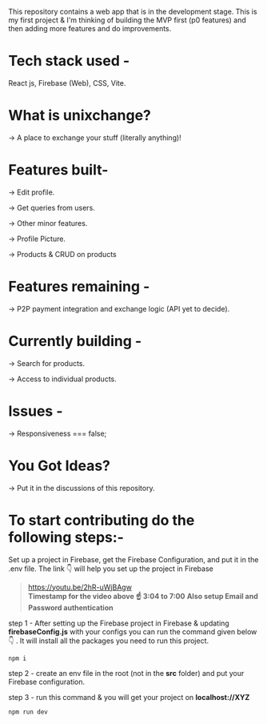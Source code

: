 
This repository contains a web app that is in the development stage. This is my first project & I'm thinking of building the MVP first (p0 features) and then adding more features and do improvements.

# Tech stack used - 
React js, Firebase (Web), CSS, Vite.

# What is unixchange?
-> A place to exchange your stuff (literally anything)!

# Features built- 
-> Edit profile. <br />

-> Get queries from users. <br />

-> Other minor features. <br />

-> Profile Picture. <br />

-> Products & CRUD on products

# Features remaining -  
-> P2P payment integration and exchange logic (API yet to decide). <br />

# Currently building -
-> Search for products. <br />

-> Access to individual products.

# Issues - 
-> Responsiveness === false;

# You Got Ideas?
-> Put it in the discussions of this repository.

# To start contributing do the following steps:-
Set up a project in Firebase, get the Firebase Configuration, and put it in the .env file. The link 👇 will help you set up the project in Firebase <br />
> https://youtu.be/2hR-uWjBAgw <br/>
**Timestamp for the video above ☝ 3:04 to 7:00**
**Also setup Email and Password authentication**

step 1 - After setting up the Firebase project in Firebase & updating **firebaseConfig.js** with your configs you can run the command given below 👇 . It will install all the packages you need to run this project.

```npm i``` <br />

step 2 - create an env file in the root (not in the **src** folder) and put your Firebase configuration. <br />

step 3 - run this command & you will get your project on **localhost://XYZ** <br />

```
npm run dev
```
